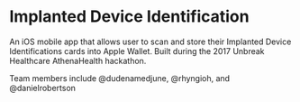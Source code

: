 # Implanted Device Identification 
An iOS mobile app that allows user to scan and store their Implanted Device Identifications cards into Apple Wallet. 
Built during the 2017 Unbreak Healthcare AthenaHealth hackathon. 

Team members include @dudenamedjune, @rhyngioh, and @danielrobertson
